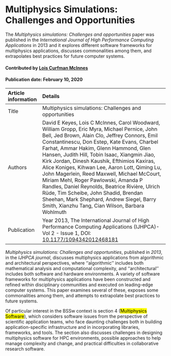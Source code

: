 # Multiphysics Simulations: Challenges and Opportunities

<!-- deck text start --> 
The *Multiphysics simulations: Challenges and opportunities* paper was published in the *International Journal of High Performance Computing Applications* in 2013 and
it explores different software frameworks for multiphysics applications, discusses commonalities among them, and extrapolates best practices for future computer systems.
<!-- deck text end --> 

#### Contributed by [Lois Curfman McInnes](https://github.com/curfman)
#### Publication date: February 10, 2020


Article information | Details 
:--- | :---
Title  | Multiphysics simulations: Challenges and opportunities
Authors | David E Keyes, Lois C McInnes, Carol Woodward, William Gropp, Eric Myra, Michael Pernice, John Bell, Jed Brown, Alain Clo, Jeffrey Connors, Emil Constantinescu, Don Estep, Kate Evans, Charbel Farhat, Ammar Hakim, Glenn Hammond, Glen Hansen, Judith Hill, Tobin Isaac, Xiangmin Jiao, Kirk Jordan, Dinesh Kaushik, Efthimios Kaxiras, Alice Koniges, Kihwan Lee, Aaron Lott, Qiming Lu, John Magerlein, Reed Maxwell, Michael McCourt, Miriam Mehl, Roger Pawlowski, Amanda P Randles, Daniel Reynolds, Beatrice Rivière, Ulrich Rüde, Tim Scheibe, John Shadid, Brendan Sheehan, Mark Shephard, Andrew Siegel, Barry Smith, Xianzhu Tang, Cian Wilson, Barbara Wohlmuth
Publication | Year 2013, The International Journal of High Performance Computing Applications (IJHPCA)- Vol 2 - Issue 1, DOI: [10.1177/1094342012468181](https://doi.org/10.1177/1094342012468181)


*Multiphysics simulations: Challenges and opportunities*, published in *2013*, in the *IJHPCA journal*, discusses multiphysics applications from algorithmic and architectural perspectives, where ‘‘algorithmic’’ includes both mathematical analysis and computational complexity, and ‘‘architectural’’ includes both software and hardware environments. A variety of software frameworks for multiphysics applications have been constructed and refined within disciplinary communities and executed on leading-edge computer systems. This paper examines several of these, exposes some commonalities among them, and attempts to extrapolate best practices to future systems. 

Of particular interest in the BSSw context is section 4 (<mark>Multiphysics Software</mark>), which considers software issues from the perspective of scientific application teams, who face daunting challenges both in building application-specific infrastructure and in incorporating libraries, frameworks, and tools.  The section also discusses challenges in designing multiphysics software for HPC environments, possible approaches to help manage complexity and change, and practical difficulties in collaborative research software.


<!---
Publish: yes
Categories: planning, performance
Topics: software interoperability, high-performance computing (HPC)
Tags: paper
Level: 2
Prerequisites: defaults
Aggregate: none
--->
